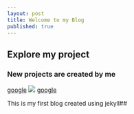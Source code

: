 ```yaml
---
layout: post
title: Welcome to my Blog
published: true
---
```

## Explore my project
### New projects are created by me
[google](www.google.com)
![]({{site.baseurl}}/_posts/WhatsApp%20Image%202022-10-12%20at%202.54.55%20PM.jpeg)
[google](https://www.google.com/)





This is my first blog 
created using jekyll##

